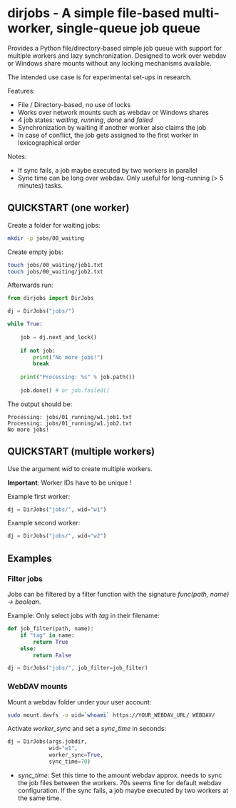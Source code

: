 # dirjobs - A simple file-based multi-worker, single-queue job queue

Provides a Python file/directory-based simple job queue with support for multiple workers and lazy synchronization. Designed to work over webdav or Windows share mounts without any locking mechanisms available.

The intended use case is for experimental set-ups in research.

Features:

  * File / Directory-based, no use of locks
  * Works over network mounts such as webdav or Windows shares
  * 4 job states: *waiting*, *running*, *done* and *failed*
  * Synchronization by waiting if another worker also claims the job
  * In case of conflict, the job gets assigned to the first worker in lexicographical order

Notes:

  * If sync fails, a job maybe executed by two workers in parallel
  * Sync time can be long over webdav. Only useful for long-running (> 5 minutes) tasks.

## QUICKSTART (one worker)

Create a folder for waiting jobs:

```bash
mkdir -p jobs/00_waiting
```
    
Create empty jobs:

```bash
touch jobs/00_waiting/job1.txt
touch jobs/00_waiting/job2.txt
```
    
Afterwards run:

```python
from dirjobs import DirJobs

dj = DirJobs("jobs/")

while True:
        
    job = dj.next_and_lock()
        
    if not job:
        print("No more jobs!")
        break
       
    print("Processing: %s" % job.path())
        
    job.done() # or job.failed()

```

The output should be:

```
Processing: jobs/01_running/w1.job1.txt
Processing: jobs/01_running/w1.job2.txt
No more jobs!
```

## QUICKSTART (multiple workers)

Use the argument *wid* to create multiple workers. 

**Important**: Worker IDs have to be unique !

Example first worker:

```python
dj = DirJobs("jobs/", wid="w1")
```
 
Example second worker:

```python
dj = DirJobs("jobs/", wid="w2")
```

## Examples

### Filter jobs

Jobs can be filtered by a filter function with the signature *func(path, name) -> boolean*.

Example: Only select jobs with *tag* in their filename:

```python
def job_filter(path, name):
    if "tag" in name:
        return True
    else:
        return False

dj = DirJobs("jobs/", job_filter=job_filter)
```

### WebDAV mounts

Mount a webdav folder under your user account:

```bash
sudo mount.davfs -o uid=`whoami` https://YOUR_WEBDAV_URL/ WEBDAV/
```

Activate *worker_sync* and set a *sync_time* in seconds:

```python
dj = DirJobs(args.jobdir,
             wid="w1",
             worker_sync=True,
             sync_time=70)
```

  * *sync_time*: Set this time to the amount webdav approx. needs to sync the job files between the workers. 70s seems fine for default webdav configuration. If the sync fails, a job maybe executed by two workers at the same time.
